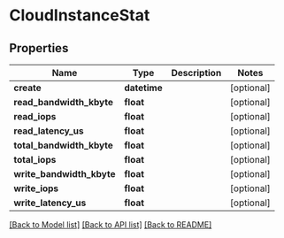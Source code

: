 # CloudInstanceStat

## Properties
Name | Type | Description | Notes
------------ | ------------- | ------------- | -------------
**create** | **datetime** |  | [optional] 
**read_bandwidth_kbyte** | **float** |  | [optional] 
**read_iops** | **float** |  | [optional] 
**read_latency_us** | **float** |  | [optional] 
**total_bandwidth_kbyte** | **float** |  | [optional] 
**total_iops** | **float** |  | [optional] 
**write_bandwidth_kbyte** | **float** |  | [optional] 
**write_iops** | **float** |  | [optional] 
**write_latency_us** | **float** |  | [optional] 

[[Back to Model list]](../README.md#documentation-for-models) [[Back to API list]](../README.md#documentation-for-api-endpoints) [[Back to README]](../README.md)


